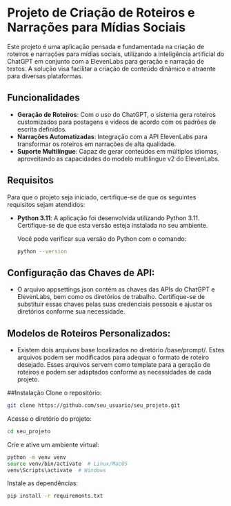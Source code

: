 # Projeto de Criação de Roteiros e Narrações para Mídias Sociais

Este projeto é uma aplicação pensada e fundamentada na criação de roteiros e narrações para mídias sociais, utilizando a inteligência artificial do ChatGPT em conjunto com a ElevenLabs para geração e narração de textos. A solução visa facilitar a criação de conteúdo dinâmico e atraente para diversas plataformas.

## Funcionalidades

- **Geração de Roteiros**: Com o uso do ChatGPT, o sistema gera roteiros customizados para postagens e vídeos de acordo com os padrões de escrita definidos.
- **Narrações Automatizadas**: Integração com a API ElevenLabs para transformar os roteiros em narrações de alta qualidade.
- **Suporte Multilíngue**: Capaz de gerar conteúdos em múltiplos idiomas, aproveitando as capacidades do modelo multilingue v2 do ElevenLabs.

## Requisitos

Para que o projeto seja iniciado, certifique-se de que os seguintes requisitos sejam atendidos:

- **Python 3.11**: A aplicação foi desenvolvida utilizando Python 3.11. Certifique-se de que esta versão esteja instalada no seu ambiente.
  
  Você pode verificar sua versão do Python com o comando:
  
  ```bash
  python --version
  ```

## Configuração das Chaves de API: 
- O arquivo appsettings.json contém as chaves das APIs do ChatGPT e ElevenLabs, bem como os diretórios de trabalho. Certifique-se de substituir essas chaves pelas suas credenciais pessoais e ajustar os diretórios conforme sua necessidade.

## Modelos de Roteiros Personalizados:
- Existem dois arquivos base localizados no diretório /base/prompt/. Estes arquivos podem ser modificados para adequar o formato de roteiro desejado.
Esses arquivos servem como template para a geração de roteiros e podem ser adaptados conforme as necessidades de cada projeto.



##Instalação
Clone o repositório:

```bash
git clone https://github.com/seu_usuario/seu_projeto.git
```
 Acesse o diretório do projeto:
```bash
cd seu_projeto
```
 Crie e ative um ambiente virtual:
```bash
python -m venv venv
source venv/bin/activate  # Linux/MacOS
venv\Scripts\activate  # Windows
```
 Instale as dependências:
```bash
pip install -r requirements.txt
```
